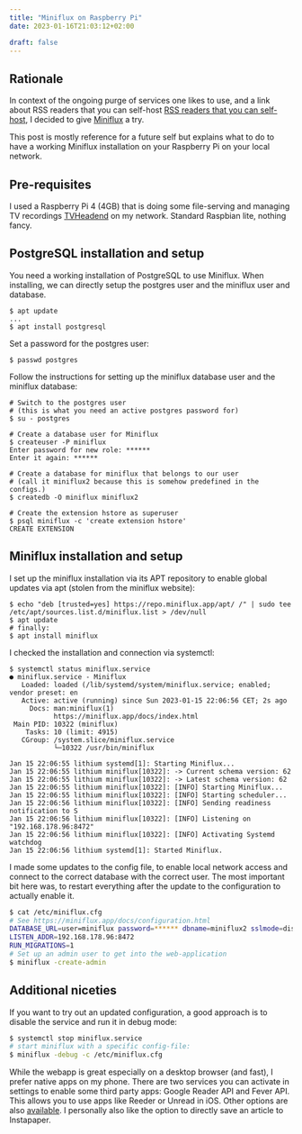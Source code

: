```yaml
---
title: "Miniflux on Raspberry Pi"
date: 2023-01-16T21:03:12+02:00

draft: false
---
```


## Rationale

In context of the ongoing purge of services one likes to use, 
and a link about RSS readers that you can self-host [RSS readers that you can self-host](https://rohanrd.xyz/posts/rss-readers-that-you-can-self-host/), I decided to give [Miniflux](https://miniflux.app/) a try.

This post is mostly reference for a future self but explains what to do to have a working 
Miniflux installation on your Raspberry Pi on your local network. 

## Pre-requisites

I used a Raspberry Pi 4 (4GB) that is doing some file-serving and managing TV recordings [TVHeadend](https://tvheadend.org/) on my network. Standard Raspbian lite, nothing fancy. 

## PostgreSQL installation and setup

You need a working installation of PostgreSQL to use Miniflux. 
When installing, we can directly setup the postgres user and the miniflux user and database. 

```shell
$ apt update
...
$ apt install postgresql

```

Set a password for the postgres user:

```shell
$ passwd postgres
```

Follow the instructions for setting up the miniflux database user and the miniflux database:

```shell
# Switch to the postgres user 
# (this is what you need an active postgres password for)
$ su - postgres

# Create a database user for Miniflux
$ createuser -P miniflux
Enter password for new role: ******
Enter it again: ******

# Create a database for miniflux that belongs to our user 
# (call it miniflux2 because this is somehow predefined in the configs.)
$ createdb -O miniflux miniflux2 

# Create the extension hstore as superuser
$ psql miniflux -c 'create extension hstore'
CREATE EXTENSION
```

## Miniflux installation and setup

I set up the miniflux installation via its APT repository to enable global updates via apt (stolen from the miniflux website): 

```shell
$ echo "deb [trusted=yes] https://repo.miniflux.app/apt/ /" | sudo tee /etc/apt/sources.list.d/miniflux.list > /dev/null
$ apt update
# finally:
$ apt install miniflux
```

I checked the installation and connection via systemctl:

```shell
$ systemctl status miniflux.service
● miniflux.service - Miniflux
   Loaded: loaded (/lib/systemd/system/miniflux.service; enabled; vendor preset: en
   Active: active (running) since Sun 2023-01-15 22:06:56 CET; 2s ago
     Docs: man:miniflux(1)
           https://miniflux.app/docs/index.html
 Main PID: 10322 (miniflux)
    Tasks: 10 (limit: 4915)
   CGroup: /system.slice/miniflux.service
           └─10322 /usr/bin/miniflux

Jan 15 22:06:55 lithium systemd[1]: Starting Miniflux...
Jan 15 22:06:55 lithium miniflux[10322]: -> Current schema version: 62
Jan 15 22:06:55 lithium miniflux[10322]: -> Latest schema version: 62
Jan 15 22:06:55 lithium miniflux[10322]: [INFO] Starting Miniflux...
Jan 15 22:06:55 lithium miniflux[10322]: [INFO] Starting scheduler...
Jan 15 22:06:56 lithium miniflux[10322]: [INFO] Sending readiness notification to S
Jan 15 22:06:56 lithium miniflux[10322]: [INFO] Listening on "192.168.178.96:8472" 
Jan 15 22:06:56 lithium miniflux[10322]: [INFO] Activating Systemd watchdog
Jan 15 22:06:56 lithium systemd[1]: Started Miniflux.
``` 
I made some updates to the config file, to enable local network access and connect to the correct database with the correct user. The most important bit here was, to restart everything after the update to the 
configuration to actually enable it. 

```bash
$ cat /etc/miniflux.cfg
# See https://miniflux.app/docs/configuration.html
DATABASE_URL=user=miniflux password=****** dbname=miniflux2 sslmode=disable
LISTEN_ADDR=192.168.178.96:8472
RUN_MIGRATIONS=1
# Set up an admin user to get into the web-application
$ miniflux -create-admin
```

## Additional niceties

If you want to try out an updated configuration, a good approach is to disable the service and run it in debug mode:

```bash
$ systemctl stop miniflux.service
# start miniflux with a specific config-file:
$ miniflux -debug -c /etc/miniflux.cfg
```

While the webapp is great especially on a desktop browser (and fast), I prefer native apps on my phone. 
There are two services you can activate in settings to enable some third party apps: Google Reader API and Fever API. This allows you to use apps like Reeder or Unread in iOS. Other options are also [available](https://miniflux.app/docs/services.html).
I personally also like the option to directly save an article to Instapaper.  